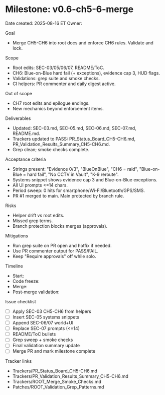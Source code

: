 # Milestone: v0.6-ch5-6-merge

Date created: 2025-08-16 ET
Owner: <your name>

Goal
- Merge CH5-CH6 into root docs and enforce CH6 rules. Validate and lock.

Scope
- Root edits: SEC-03/05/06/07, README/ToC.
- CH6: Blue-on-Blue hard fail (+ exceptions), evidence cap 3, HUD flags.
- Validations: grep suite and smoke checks.
- CI helpers: PR commenter and daily digest active.

Out of scope
- CH7 root edits and epilogue endings.
- New mechanics beyond enforcement items.

Deliverables
- Updated: SEC-03.md, SEC-05.md, SEC-06.md, SEC-07.md, README.md.
- Trackers updated to PASS: PR_Status_Board_CH5-CH6.md, PR_Validation_Results_Summary_CH5-CH6.md.
- Grep clean; smoke checks complete.

Acceptance criteria
- Strings present: "Evidence 0/3", "BlueOnBlue", "CH6 = raid", "Blue-on-Blue = hard fail", "No CCTV in Vault", "K-9 reroute".
- Systems snippet shows evidence cap 3 and Blue-on-Blue exceptions.
- All UI prompts <=14 chars.
- Period sweep: 0 hits for smartphone/Wi-Fi/Bluetooth/GPS/SMS.
- PR #1 merged to main. Main protected by branch rule.

Risks
- Helper drift vs root edits.
- Missed grep terms.
- Branch protection blocks merges (approvals).

Mitigations
- Run grep suite on PR open and hotfix if needed.
- Use PR commenter output for PASS/FAIL.
- Keep "Require approvals" off while solo.

Timeline
- Start: <YYYY-MM-DD>
- Code freeze: <YYYY-MM-DD>
- Merge: <YYYY-MM-DD>
- Post-merge validation: <YYYY-MM-DD>

Issue checklist
- [ ] Apply SEC-03 CH5-CH6 from helpers
- [ ] Insert SEC-05 systems snippets
- [ ] Append SEC-06/07 world+UI
- [ ] Replace SEC-07 prompts (<=14)
- [ ] README/ToC bullets
- [ ] Grep sweep + smoke checks
- [ ] Final validation summary update
- [ ] Merge PR and mark milestone complete

Tracker links
- Trackers/PR_Status_Board_CH5-CH6.md
- Trackers/PR_Validation_Results_Summary_CH5-CH6.md
- Trackers/ROOT_Merge_Smoke_Checks.md
- Patches/ROOT_Validation_Grep_Patterns.md
